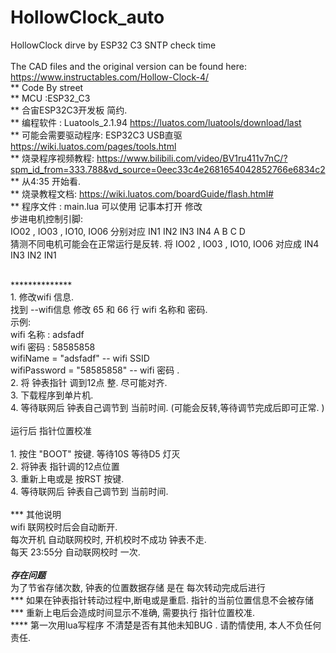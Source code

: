 # HollowClock_auto
HollowClock dirve by ESP32 C3  SNTP check time  
<br>The CAD files and the original version can be found here: https://www.instructables.com/Hollow-Clock-4/
<br>**  Code By street
    <br>**  MCU :ESP32_C3
    <br>**  合宙ESP32C3开发板  简约.
    <br>**  编程软件 :  Luatools_2.1.94  https://luatos.com/luatools/download/last
    <br>**  可能会需要驱动程序: ESP32C3 USB直驱 https://wiki.luatos.com/pages/tools.html
    <br>**  烧录程序视频教程: https://www.bilibili.com/video/BV1ru411v7nC/?spm_id_from=333.788&vd_source=0eec33c4e2681654042852766e6834c2
    <br>**  从4:35 开始看.
    <br>**  烧录教程文档: https://wiki.luatos.com/boardGuide/flash.html#
    <br>**  程序文件 : main.lua   可以使用 记事本打开 修改
    <br> 步进电机控制引脚:
    <br> IO02 , IO03 , IO10, IO06   分别对应 IN1 IN2 IN3 IN4      A B C D
    <br> 猜测不同电机可能会在正常运行是反转. 将 IO02 , IO03 , IO10, IO06  对应成 IN4 IN3 IN2  IN1
   
   <br>**************
    <br>1.  修改wifi 信息.
        <br>找到 --wifi信息    修改 65 和 66 行  wifi  名称和 密码.
       <br> 示例:
        <br>wifi 名称 : adsfadf
        <br>wifi 密码 : 58585858
        <br>wifiName = "adsfadf"   -- wifi SSID
        <br>wifiPassword = "58585858" -- wifi 密码 .
    <br>2. 将 钟表指针 调到12点 整. 尽可能对齐.
    <br>3. 下载程序到单片机.
    <br>4. 等待联网后 钟表自己调节到 当前时间.  (可能会反转,等待调节完成后即可正常. )
    <br>
    <br>运行后 指针位置校准
    <br>
    <br>1. 按住 "BOOT" 按键. 等待10S  等待D5 灯灭
    <br>2. 将钟表 指针调的12点位置
    <br>3. 重新上电或是 按RST 按键.
    <br>4. 等待联网后 钟表自己调节到 当前时间.
    <br>
    <br> *** 其他说明
    <br>wifi 联网校时后会自动断开.
    <br>每次开机 自动联网校时, 开机校时不成功 钟表不走.
    <br> 每天 23:55分 自动联网校时 一次.
    <br>
    <br>***存在问题***
    <br>为了节省存储次数, 钟表的位置数据存储 是在 每次转动完成后进行
    <br>*** 如果在钟表指针转动过程中,断电或是重启. 指针的当前位置信息不会被存储
    <br>*** 重新上电后会造成时间显示不准确, 需要执行 指针位置校准.
    <br>**** 第一次用lua写程序 不清楚是否有其他未知BUG . 请酌情使用, 本人不负任何责任.
